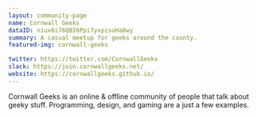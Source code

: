 ```yaml
---
layout: community-page
name: Cornwall Geeks
dataID: niux6i76QBI6Ppi7yxpisuHa8wy
summary: A casual meetup for geeks around the county.
featured-img: cornwall-geeks

twitter: https://twitter.com/CornwallGeeks
slack: https://join.cornwallgeeks.net/
website: https://cornwallgeeks.github.io/
---
```

Cornwall Geeks is an online & offline community of people that talk about geeky stuff.
Programming, design, and gaming are a just a few examples.
